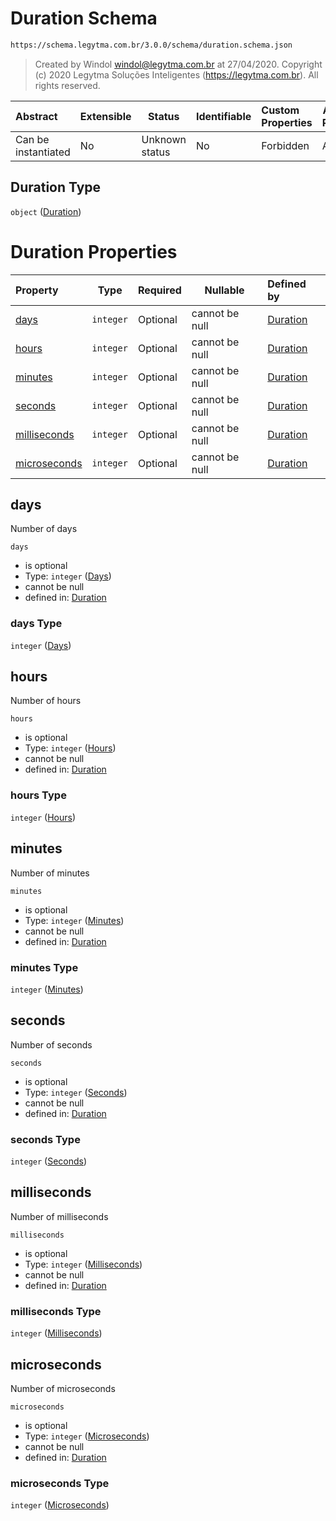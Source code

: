 # Duration Schema

```txt
https://schema.legytma.com.br/3.0.0/schema/duration.schema.json
```




> Created by Windol [windol@legytma.com.br](mailto:windol@legytma.com.br) at 27/04/2020.
> Copyright (c) 2020 Legytma Soluções Inteligentes (<https://legytma.com.br>). All rights reserved.
>

| Abstract            | Extensible | Status         | Identifiable | Custom Properties | Additional Properties | Access Restrictions | Defined In                                                                    |
| :------------------ | ---------- | -------------- | ------------ | :---------------- | --------------------- | ------------------- | ----------------------------------------------------------------------------- |
| Can be instantiated | No         | Unknown status | No           | Forbidden         | Allowed               | none                | [duration.schema.json](../schema/duration.schema.json) |

## Duration Type

`object` ([Duration](duration.md))

# Duration Properties

| Property                      | Type      | Required | Nullable       | Defined by                                                                                                                                      |
| :---------------------------- | --------- | -------- | -------------- | :---------------------------------------------------------------------------------------------------------------------------------------------- |
| [days](#days)                 | `integer` | Optional | cannot be null | [Duration](duration-properties-days.md)                 |
| [hours](#hours)               | `integer` | Optional | cannot be null | [Duration](duration-properties-hours.md)               |
| [minutes](#minutes)           | `integer` | Optional | cannot be null | [Duration](duration-properties-minutes.md)           |
| [seconds](#seconds)           | `integer` | Optional | cannot be null | [Duration](duration-properties-seconds.md)           |
| [milliseconds](#milliseconds) | `integer` | Optional | cannot be null | [Duration](duration-properties-milliseconds.md) |
| [microseconds](#microseconds) | `integer` | Optional | cannot be null | [Duration](duration-properties-microseconds.md) |

## days

Number of days


`days`

-   is optional
-   Type: `integer` ([Days](duration-properties-days.md))
-   cannot be null
-   defined in: [Duration](duration-properties-days.md)

### days Type

`integer` ([Days](duration-properties-days.md))

## hours

Number of hours


`hours`

-   is optional
-   Type: `integer` ([Hours](duration-properties-hours.md))
-   cannot be null
-   defined in: [Duration](duration-properties-hours.md)

### hours Type

`integer` ([Hours](duration-properties-hours.md))

## minutes

Number of minutes


`minutes`

-   is optional
-   Type: `integer` ([Minutes](duration-properties-minutes.md))
-   cannot be null
-   defined in: [Duration](duration-properties-minutes.md)

### minutes Type

`integer` ([Minutes](duration-properties-minutes.md))

## seconds

Number of seconds


`seconds`

-   is optional
-   Type: `integer` ([Seconds](duration-properties-seconds.md))
-   cannot be null
-   defined in: [Duration](duration-properties-seconds.md)

### seconds Type

`integer` ([Seconds](duration-properties-seconds.md))

## milliseconds

Number of milliseconds


`milliseconds`

-   is optional
-   Type: `integer` ([Milliseconds](duration-properties-milliseconds.md))
-   cannot be null
-   defined in: [Duration](duration-properties-milliseconds.md)

### milliseconds Type

`integer` ([Milliseconds](duration-properties-milliseconds.md))

## microseconds

Number of microseconds


`microseconds`

-   is optional
-   Type: `integer` ([Microseconds](duration-properties-microseconds.md))
-   cannot be null
-   defined in: [Duration](duration-properties-microseconds.md)

### microseconds Type

`integer` ([Microseconds](duration-properties-microseconds.md))
